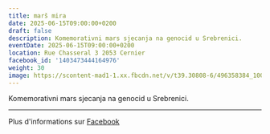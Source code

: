 ```yaml
---
title: marš mira
date: 2025-06-15T09:00:00+0200
draft: false
description: Komemorativni mars sjecanja na genocid u Srebrenici.
eventDate: 2025-06-15T09:00:00+0200
location: Rue Chasseral 3 2053 Cernier
facebook_id: '1403473444164976'
weight: 30
image: https://scontent-mad1-1.xx.fbcdn.net/v/t39.30808-6/496358384_1007574214836511_4806363768185633011_n.jpg?_nc_cat=102&ccb=1-7&_nc_sid=9e60e4&_nc_ohc=yMmELo0Wvo0Q7kNvwG7XSWd&_nc_oc=Adm85QOgOrF7KlnZJZ_8h7GKoG5A8WgLEYYOvBb6NhMv6myVoSpFOCsuR_d0waL7jYg&_nc_zt=23&_nc_ht=scontent-mad1-1.xx&edm=ABTKTjYEAAAA&_nc_gid=fjmttE_4TrJc4zlH-3tDtw&oh=00_AfS1CLPq9KHUGowTno7BFM_b0Vcl4uWqg87O-Kx6ScTjsw&oe=686E532E
---
```


Komemorativni mars sjecanja na genocid u Srebrenici.

---

Plus d'informations sur [Facebook](https://facebook.com/events/1403473444164976)